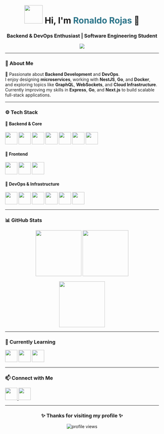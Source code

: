 <!-- 🌟 GitHub Profile README -->

<h1 align="center">
  <img src="https://raw.githubusercontent.com/egonelbre/gophers/master/.thumb/animation/2bit-happy.gif" width="60"/>
  Hi, I'm <span style="color:#2b7489;">Ronaldo Rojas</span> 👋
</h1>

<h3 align="center">Backend & DevOps Enthusiast | Software Engineering Student</h3>

<p align="center">
  <img src="https://readme-typing-svg.herokuapp.com?color=%2336BCF7&center=true&vCenter=true&lines=Backend+Developer;DevOps+Learner;Golang+Explorer;Building+with+NestJS+%26+TypeScript"/>
</p>

---

### 🧠 About Me
🚀 Passionate about **Backend Development** and **DevOps**.  
I enjoy designing **microservices**, working with **NestJS**, **Go**, and **Docker**, and exploring topics like **GraphQL**, **WebSockets**, and **Cloud Infrastructure**.  
Currently improving my skills in **Express**, **Go**, and **Next.js** to build scalable full-stack applications.

---

### ⚙️ Tech Stack

#### 🔹 Backend & Core
<p align="left">
  <img src="https://cdn.jsdelivr.net/gh/devicons/devicon/icons/typescript/typescript-original.svg" width="40"/>
  <img src="https://cdn.jsdelivr.net/gh/devicons/devicon/icons/javascript/javascript-original.svg" width="40"/>
  <img src="https://cdn.jsdelivr.net/gh/devicons/devicon/icons/go/go-original.svg" width="40"/>
  <img src="https://cdn.jsdelivr.net/gh/devicons/devicon/icons/python/python-original.svg" width="40"/>
  <img src="https://cdn.jsdelivr.net/gh/devicons/devicon/icons/nodejs/nodejs-original.svg" width="40"/>
  <img src="https://cdn.simpleicons.org/nestjs/E0234E" width="40"/>
  <img src="https://cdn.jsdelivr.net/gh/devicons/devicon/icons/express/express-original.svg" width="40"/>
</p>

#### 🎨 Frontend
<p align="left">
  <img src="https://cdn.jsdelivr.net/gh/devicons/devicon/icons/react/react-original.svg" width="40"/>
  <img src="https://cdn.jsdelivr.net/gh/devicons/devicon/icons/nextjs/nextjs-original.svg" width="40"/>
  <img src="https://cdn.jsdelivr.net/gh/devicons/devicon/icons/tailwindcss/tailwindcss-original.svg" width="40"/>
</p>

#### 🐳 DevOps & Infrastructure
<p align="left">
  <img src="https://cdn.jsdelivr.net/gh/devicons/devicon/icons/docker/docker-original.svg" width="40"/>
  <img src="https://cdn.jsdelivr.net/gh/devicons/devicon/icons/github/github-original.svg" width="40"/>
  <img src="https://cdn.jsdelivr.net/gh/devicons/devicon/icons/postgresql/postgresql-original.svg" width="40"/>
  <img src="https://cdn.jsdelivr.net/gh/devicons/devicon/icons/mysql/mysql-original.svg" width="40"/>
  <img src="https://cdn.jsdelivr.net/gh/devicons/devicon/icons/mongodb/mongodb-original.svg" width="40"/>
  <img src="https://cdn.jsdelivr.net/gh/devicons/devicon/icons/redis/redis-original.svg" width="40"/>
</p>

---

### 📊 GitHub Stats

<p align="center">
  <img src="https://github-readme-stats.vercel.app/api?username=ronaldochambillarojas&show_icons=true&theme=tokyonight" height="150"/>
  <img src="https://github-readme-streak-stats.herokuapp.com?user=ronaldochambillarojas&theme=tokyonight&hide_border=false" height="150"/>
</p>

<p align="center">
  <img src="https://github-readme-stats.vercel.app/api/top-langs/?username=ronaldochambillarojas&layout=compact&theme=tokyonight" height="150"/>
</p>

---

### 🚀 Currently Learning
<p align="left">
  <img src="https://cdn.jsdelivr.net/gh/devicons/devicon/icons/go/go-original.svg" width="40"/>
  <img src="https://cdn.jsdelivr.net/gh/devicons/devicon/icons/nextjs/nextjs-original.svg" width="40"/>
  <img src="https://cdn.jsdelivr.net/gh/devicons/devicon/icons/kubernetes/kubernetes-plain.svg" width="40"/>
</p>

---

### 📫 Connect with Me
<p align="left">
  <a href="https://www.linkedin.com/in/ronaldo-rojas" target="_blank">
    <img src="https://cdn.jsdelivr.net/gh/devicons/devicon/icons/linkedin/linkedin-original.svg" width="40"/>
  </a>
  <a href="mailto:ronaldo.rojas.dev@gmail.com">
    <img src="https://cdn.simpleicons.org/gmail/EA4335" width="40"/>
  </a>
</p>

---

<h3 align="center">✨ Thanks for visiting my profile ✨</h3>
<p align="center">
  <img src="https://komarev.com/ghpvc/?username=ronaldorojas&label=Profile+Views&color=blueviolet&style=flat-square" alt="profile views" />
</p>